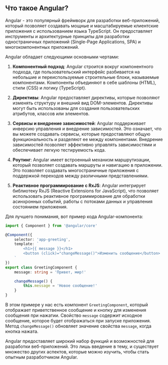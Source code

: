 ## Что такое Angular?

Angular - это популярный фреймворк для разработки веб-приложений, который позволяет создавать мощные и масштабируемые клиентские приложения с использованием языка TypeScript. Он предоставляет инструменты и архитектурные принципы для разработки одностраничных приложений (Single-Page Applications, SPA) и многокомпонентных приложений.

Angular обладает следующими основными чертами:

1. **Компонентный подход**: Angular строится вокруг компонентного подхода, где пользовательский интерфейс разбивается на небольшие и переиспользуемые строительные блоки, называемые компонентами. Компоненты объединяют в себе шаблоны (HTML), стили (CSS) и логику (TypeScript).

2. **Директивы**: Angular предоставляет директивы, которые позволяют изменять структуру и внешний вид DOM-элементов. Директивы могут быть использованы для создания пользовательских атрибутов, классов или элементов.

3. **Сервисы и внедрение зависимостей**: Angular поддерживает инверсию управления и внедрение зависимостей. Это означает, что вы можете создавать сервисы, которые предоставляют общую функциональность и разделяют ее между компонентами. Внедрение зависимостей позволяет эффективно управлять зависимостями и обеспечивает легкую тестируемость кода.

4. **Роутинг**: Angular имеет встроенный механизм маршрутизации, который позволяет создавать маршруты и навигацию в приложении. Это позволяет создавать многостраничные приложения с поддержкой переходов между различными представлениями.

5. **Реактивное программирование с RxJS**: Angular интегрирует библиотеку RxJS (Reactive Extensions for JavaScript), что позволяет использовать реактивное программирование для обработки асинхронных событий, работы с потоками данных и управления состоянием приложения.

Для лучшего понимания, вот пример кода Angular-компонента:

```typescript
import { Component } from '@angular/core'

@Component({
	selector: 'app-greeting',
	template: `
		<h1>{{ message }}</h1>
		<button (click)="changeMessage()">Изменить сообщение</button>
	`
})
export class GreetingComponent {
	message: string = 'Привет, мир!'

	changeMessage() {
		this.message = 'Новое сообщение!'
	}
}
```

В этом примере у нас есть компонент `GreetingComponent`, который отображает приветственное сообщение и кнопку для изменения сообщения при нажатии. Свойство `message` содержит исходное сообщение, которое будет отображаться при запуске приложения. Метод `changeMessage()` обновляет значение свойства `message`, когда кнопка нажата.

Angular предоставляет широкий набор функций и возможностей для разработки веб-приложений. Это лишь введение в тему, и существует множество других аспектов, которые можно изучить, чтобы стать опытным разработчиком Angular.